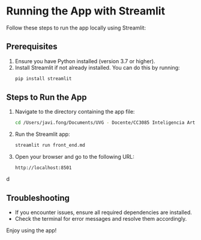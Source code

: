 # Running the App with Streamlit

Follow these steps to run the app locally using Streamlit:

## Prerequisites

1. Ensure you have Python installed (version 3.7 or higher).
2. Install Streamlit if not already installed. You can do this by running:
    ```bash
    pip install streamlit
    ```

## Steps to Run the App

1. Navigate to the directory containing the app file:
    ```bash
    cd /Users/javi.fong/Documents/UVG - Docente/CC3085 Inteligencia Artificial/othello/uvg-othello-server/frontend
    ```

2. Run the Streamlit app:
    ```bash
    streamlit run front_end.md
    ```

3. Open your browser and go to the following URL:
    ```
    http://localhost:8501
    ```
 d
## Troubleshooting

- If you encounter issues, ensure all required dependencies are installed.
- Check the terminal for error messages and resolve them accordingly.

Enjoy using the app!
